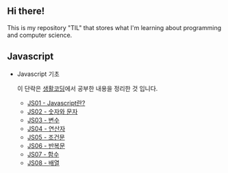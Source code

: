 ## Hi there!

This is my repository "TIL" that stores what I'm learning about programming and computer science.

## Javascript

* Javascript 기초

  이 단락은 [생활코딩](https://opentutorials.org/course/743/4647)에서 공부한 내용을 정리한 것 입니다.

  * [JS01 - Javascript란?](https://github.com/kcdevdes/TIL/blob/master/Javascript/JS01-자바스크립트란%3F.md)
  * [JS02 - 숫자와 문자](https://github.com/kcdevdes/TIL/blob/master/Javascript/JS02%20-%20Number%20and%20Character.md)
  * [JS03 - 변수](https://github.com/kcdevdes/TIL/blob/master/Javascript/JS03-Variable.md)
  * [JS04 - 연산자](https://github.com/kcdevdes/TIL/blob/master/Javascript/JS04-Operator.md)
  * [JS05 - 조건문](https://github.com/kcdevdes/TIL/blob/master/Javascript/JS05-IF%2CELSE.md)
  * [JS06 - 반복문](https://github.com/kcdevdes/TIL/blob/master/Javascript/JS06-Repetitive.md)
  * [JS07 - 함수](https://github.com/kcdevdes/TIL/blob/master/Javascript/JS07-Function.md)
  * [JS08 - 배열](https://github.com/kcdevdes/TIL/blob/master/Javascript/JS08-Array.md)

